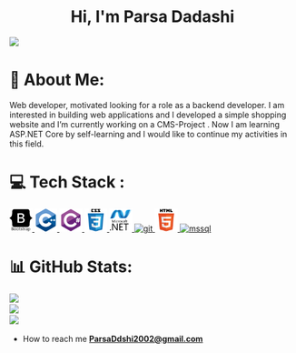 <h1 align="center">Hi, I'm Parsa Dadashi</h1>  
<img src="https://www.simplilearn.com/ice9/free_resources_article_thumb/How_to_Become_a_Back_End_Developer.jpg">

# 💫 About Me:

Web developer, motivated looking for a role as a backend developer. I am interested in building web applications and I developed a simple shopping website and I’m currently working on a CMS-Project . Now I am learning ASP.NET Core by self-learning and I would like to continue my activities in this field.
  
# 💻 Tech Stack :  
<p align="left"> <a href="https://getbootstrap.com" target="_blank" rel="noreferrer"> <img src="https://raw.githubusercontent.com/devicons/devicon/master/icons/bootstrap/bootstrap-plain-wordmark.svg" alt="bootstrap" width="40" height="40"/> </a> 
<a href="https://www.w3schools.com/cpp/" target="_blank" rel="noreferrer"> <img src="https://raw.githubusercontent.com/devicons/devicon/master/icons/cplusplus/cplusplus-original.svg" alt="cplusplus" width="40" height="40"/> </a> <a href="https://www.w3schools.com/cs/" target="_blank" rel="noreferrer"> <img src="https://raw.githubusercontent.com/devicons/devicon/master/icons/csharp/csharp-original.svg" alt="csharp" width="40" height="40"/> </a> <a href="https://www.w3schools.com/css/" target="_blank" rel="noreferrer"> <img src="https://raw.githubusercontent.com/devicons/devicon/master/icons/css3/css3-original-wordmark.svg" alt="css3" width="40" height="40"/> </a> <a href="https://dotnet.microsoft.com/" target="_blank" rel="noreferrer"> <img src="https://raw.githubusercontent.com/devicons/devicon/master/icons/dot-net/dot-net-original-wordmark.svg" alt="dotnet" width="40" height="40"/> </a> <a href="https://git-scm.com/" target="_blank" rel="noreferrer"> <img src="https://www.vectorlogo.zone/logos/git-scm/git-scm-icon.svg" alt="git" width="40" height="40"/> </a> <a href="https://www.w3.org/html/" target="_blank" rel="noreferrer"> <img src="https://raw.githubusercontent.com/devicons/devicon/master/icons/html5/html5-original-wordmark.svg" alt="html5" width="40" height="40"/> </a> <a href="https://www.microsoft.com/en-us/sql-server" target="_blank" rel="noreferrer"> <img src="https://www.svgrepo.com/show/303229/microsoft-sql-server-logo.svg" alt="mssql" width="40" height="40"/> </a> </p>  
  
 
# 📊 GitHub Stats:
![](https://github-readme-stats.vercel.app/api?username=ParsaDdshi&theme=dark&hide_border=false&include_all_commits=false&count_private=false)<br/>
![](https://github-readme-streak-stats.herokuapp.com/?user=ParsaDdshi&theme=dark&hide_border=false)<br/>
![](https://github-readme-stats.vercel.app/api/top-langs/?username=ParsaDdshi&theme=dark&hide_border=false&include_all_commits=false&count_private=false&layout=compact)

- How to reach me **ParsaDdshi2002@gmail.com**  
